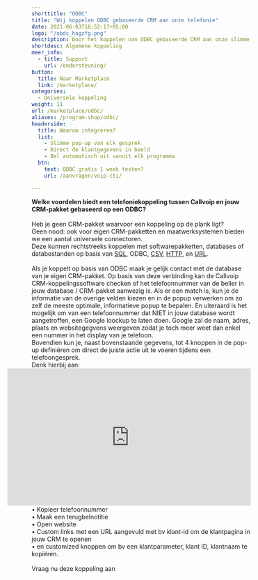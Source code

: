 ```yaml
---
shorttitle: "ODBC"
title: "Wij koppelen ODBC gebaseerde CRM aan onze telefonie"
date: 2021-06-03T16:52:17+05:00
logo: "/obdc_hagzfg.png"
description: Door het koppelen van ODBC gebaseerde CRM aan onze slimme telefonie werk je een stuk efficienter
shortdesc: Algemene koppeling
meer_info:
  - title: Support
    url: /ondersteuning/
button:
  title: Naar Marketplace
  link: /marketplace/
categories:
  - Universele koppeling
weight: 11
url: /marketplace/odbc/
aliases: /program-shop/odbc/
headerside:
  title: Waarom integreren?
  list:
    - Slimme pop-up van elk gesprek
    - Direct de klantgegevens in beeld
    - Bel automatisch uit vanuit elk programma
  btn:
    text: ODBC gratis 1 week testen?
    url: /aanvragen/voip-cti/

---
```


**Welke voordelen biedt een telefoniekoppeling tussen Callvoip en jouw CRM-pakket gebaseerd op een ODBC?**<br>
<br>
Heb je geen CRM-pakket waarvoor een koppeling op de plank ligt?<br>
Geen nood: ook voor eigen CRM-pakketten en maatwerksystemen bieden we een aantal universele connectoren.<br>
Deze kunnen rechtstreeks koppelen met softwarepakketten, databases of databestanden op basis van <a href="/program-shop/sql">SQL</a>, ODBC, <a href="/program-shop/csv">CSV</a>, <a href="/program-shop/http">HTTP</a>, en <a href="/program-shop/url">URL</a>.<br>
<br>
Als je koppelt op basis van ODBC maak je gelijk contact met de database van je eigen CRM-pakket. Op basis van deze verbinding kan de Callvoip CRM-koppelingssoftware checken of het telefoonnummer van de beller in jouw database / CRM-pakket  aanwezig is. Als er een match is, kun je de informatie van de overige velden kiezen en in de popup verwerken om zo zelf de meeste optimale, informatieve popup te bepalen. En uiteraard is het mogelijk om van een telefoonnummer dat NIET in jouw database wordt aangetroffen, een Google loockup te laten doen. Google zal de naam, adres, plaats en websitegegvens weergeven zodat je toch meer weet dan enkel een nummer in het display van je telefoon. <br>
Bovendien kun je, naast bovenstaande gegevens, tot 4 knoppen in de pop-up definiëren om direct de juiste actie uit te voeren tijdens een telefoongesprek.<br>
Denk hierbij aan: <br><iframe style="float:right;" width="560" height="315" src="https://www.youtube.com/embed/FnfKlULG3SA?si=JafrxumUWbQZJ4gb&rel=0" title="YouTube video player" frameborder="0" allow="accelerometer; autoplay; clipboard-write; encrypted-media; gyroscope; picture-in-picture; web-share" referrerpolicy="strict-origin-when-cross-origin" allowfullscreen></iframe>
• Kopieer telefoonnummer <br>
• Maak een terugbelnotitie  <br>
• Open website <br>
• Custom links met een URL aangevuld met bv klant-id om de klantpagina in jouw CRM te openen <br>
• en customized knoppen om bv een klantparameter, klant ID, klantnaam te kopiëren.<br>
<br>
<a onclick="dialog.show();" class="button">Vraag nu deze koppeling aan</a>
